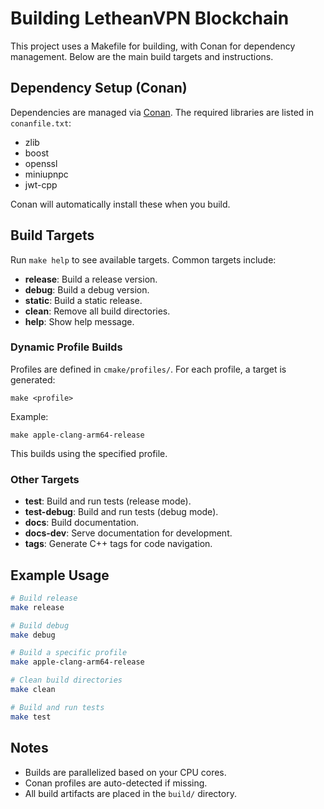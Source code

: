 # Building LetheanVPN Blockchain

This project uses a Makefile for building, with Conan for dependency management. Below are the main build targets and instructions.

## Dependency Setup (Conan)

Dependencies are managed via [Conan](https://conan.io/). The required libraries are listed in `conanfile.txt`:
- zlib
- boost
- openssl
- miniupnpc
- jwt-cpp

Conan will automatically install these when you build.

## Build Targets

Run `make help` to see available targets. Common targets include:

- **release**: Build a release version.
- **debug**: Build a debug version.
- **static**: Build a static release.
- **clean**: Remove all build directories.
- **help**: Show help message.

### Dynamic Profile Builds

Profiles are defined in `cmake/profiles/`. For each profile, a target is generated:
```
make <profile>
```
Example:
```
make apple-clang-arm64-release
```
This builds using the specified profile.

### Other Targets

- **test**: Build and run tests (release mode).
- **test-debug**: Build and run tests (debug mode).
- **docs**: Build documentation.
- **docs-dev**: Serve documentation for development.
- **tags**: Generate C++ tags for code navigation.

## Example Usage

```sh
# Build release
make release

# Build debug
make debug

# Build a specific profile
make apple-clang-arm64-release

# Clean build directories
make clean

# Build and run tests
make test
```

## Notes

- Builds are parallelized based on your CPU cores.
- Conan profiles are auto-detected if missing.
- All build artifacts are placed in the `build/` directory.

